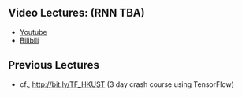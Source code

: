 ## Video Lectures: (RNN TBA)
* [Youtube](http://bit.ly/PyTorchVideo)
* [Bilibili](https://www.bilibili.com/video/av15823922/)

## Previous Lectures 
* cf., http://bit.ly/TF_HKUST (3 day crash course using TensorFlow)
